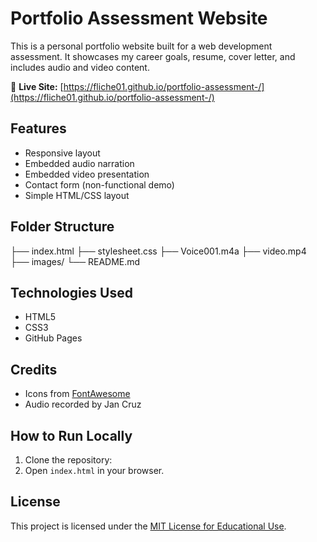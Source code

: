 # Portfolio Assessment Website

This is a personal portfolio website built for a web development assessment. It showcases my career goals, resume, cover letter, and includes audio and video content.

🔗 **Live Site:** [https://fliche01.github.io/portfolio-assessment-/](https://fliche01.github.io/portfolio-assessment-/)


## Features
- Responsive layout
- Embedded audio narration
- Embedded video presentation
- Contact form (non-functional demo)
- Simple HTML/CSS layout


## Folder Structure
├── index.html
├── stylesheet.css
├── Voice001.m4a
├── video.mp4
├── images/
└── README.md


## Technologies Used
- HTML5
- CSS3
- GitHub Pages


## Credits
- Icons from [FontAwesome](https://fontawesome.com/)
- Audio recorded by Jan Cruz

## How to Run Locally
1. Clone the repository:
2. Open `index.html` in your browser.


## License
This project is licensed under the [MIT License for Educational Use](LICENSE).

